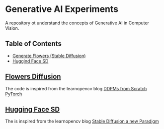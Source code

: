 # Generative AI Experiments
A repository ot understand the concepts of Generative AI in Computer Vision.

## Table of Contents
- [Generate Flowers (Stable Diffusion)](#flowers-diffusion)
- [Huggind Face SD](#hfsd-diffusion)

## [Flowers Diffusion](flowers-diffusion)
The code is inspired from the learnopencv blog [DDPMs from Scratch PyTorch](https://learnopencv.com/denoising-diffusion-probabilistic-models/#Writing-DDPMs-From-Scratch-In-PyTorch)

## [Hugging Face SD](hfsd-diffusion)
The is inspired from the learnopencv blog [Stable Diffusion a new Paradigm](https://github.com/spmallick/learnopencv/blob/master/Stable-Diffusion-A-New-Paradigm-in-Generative-AI/Diffusion_Models_Inference.ipynb)
